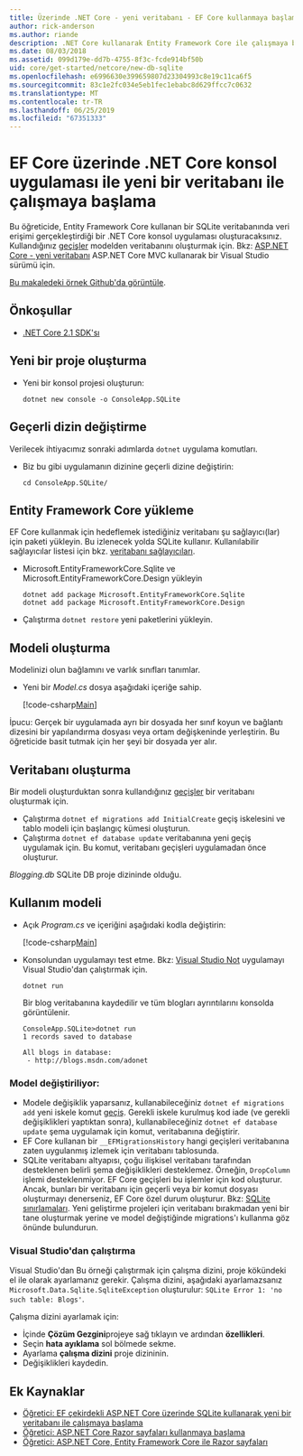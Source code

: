 ```yaml
---
title: Üzerinde .NET Core - yeni veritabanı - EF Core kullanmaya başlama
author: rick-anderson
ms.author: riande
description: .NET Core kullanarak Entity Framework Core ile çalışmaya başlama
ms.date: 08/03/2018
ms.assetid: 099d179e-dd7b-4755-8f3c-fcde914bf50b
uid: core/get-started/netcore/new-db-sqlite
ms.openlocfilehash: e6996630e399659807d23304993c8e19c11ca6f5
ms.sourcegitcommit: 83c1e2fc034e5eb1fec1ebabc8d629ffcc7c0632
ms.translationtype: MT
ms.contentlocale: tr-TR
ms.lasthandoff: 06/25/2019
ms.locfileid: "67351333"
---
```

# <a name="getting-started-with-ef-core-on-net-core-console-app-with-a-new-database"></a>EF Core üzerinde .NET Core konsol uygulaması ile yeni bir veritabanı ile çalışmaya başlama

Bu öğreticide, Entity Framework Core kullanan bir SQLite veritabanında veri erişimi gerçekleştirdiği bir .NET Core konsol uygulaması oluşturacaksınız. Kullandığınız [geçişler](xref:core/managing-schemas/migrations/index) modelden veritabanını oluşturmak için. Bkz: [ASP.NET Core - yeni veritabanı](xref:core/get-started/aspnetcore/new-db) ASP.NET Core MVC kullanarak bir Visual Studio sürümü için.

[Bu makaledeki örnek Github'da görüntüle](https://github.com/aspnet/EntityFramework.Docs/tree/master/samples/core/GetStarted/NetCore/ConsoleApp.SQLite).

## <a name="prerequisites"></a>Önkoşullar

* [.NET Core 2.1 SDK'sı](https://www.microsoft.com/net/core)

## <a name="create-a-new-project"></a>Yeni bir proje oluşturma

* Yeni bir konsol projesi oluşturun:

  ``` Console
  dotnet new console -o ConsoleApp.SQLite
  ```
## <a name="change-the-current-directory"></a>Geçerli dizin değiştirme

Verilecek ihtiyacımız sonraki adımlarda `dotnet` uygulama komutları.

* Biz bu gibi uygulamanın dizinine geçerli dizine değiştirin:

  ``` Console
  cd ConsoleApp.SQLite/
  ```
## <a name="install-entity-framework-core"></a>Entity Framework Core yükleme

EF Core kullanmak için hedeflemek istediğiniz veritabanı şu sağlayıcı(lar) için paketi yükleyin. Bu izlenecek yolda SQLite kullanır. Kullanılabilir sağlayıcılar listesi için bkz. [veritabanı sağlayıcıları](../../providers/index.md).

* Microsoft.EntityFrameworkCore.Sqlite ve Microsoft.EntityFrameworkCore.Design yükleyin

  ```Console
  dotnet add package Microsoft.EntityFrameworkCore.Sqlite
  dotnet add package Microsoft.EntityFrameworkCore.Design
  ```

* Çalıştırma `dotnet restore` yeni paketlerini yükleyin.

## <a name="create-the-model"></a>Modeli oluşturma

Modelinizi olun bağlamını ve varlık sınıfları tanımlar.

* Yeni bir *Model.cs* dosya aşağıdaki içeriğe sahip.

  [!code-csharp[Main](../../../../samples/core/GetStarted/NetCore/ConsoleApp.SQLite/Model.cs)]

İpucu: Gerçek bir uygulamada ayrı bir dosyada her sınıf koyun ve bağlantı dizesini bir yapılandırma dosyası veya ortam değişkeninde yerleştirin. Bu öğreticide basit tutmak için her şeyi bir dosyada yer alır.

## <a name="create-the-database"></a>Veritabanı oluşturma

Bir modeli oluşturduktan sonra kullandığınız [geçişler](xref:core/managing-schemas/migrations/index) bir veritabanı oluşturmak için.

* Çalıştırma `dotnet ef migrations add InitialCreate` geçiş iskelesini ve tablo modeli için başlangıç kümesi oluşturun.
* Çalıştırma `dotnet ef database update` veritabanına yeni geçiş uygulamak için. Bu komut, veritabanı geçişleri uygulamadan önce oluşturur.

*Blogging.db* SQLite DB proje dizininde olduğu.

## <a name="use-the-model"></a>Kullanım modeli

* Açık *Program.cs* ve içeriğini aşağıdaki kodla değiştirin:

  [!code-csharp[Main](../../../../samples/core/GetStarted/NetCore/ConsoleApp.SQLite/Program.cs)]

* Konsolundan uygulamayı test etme. Bkz: [Visual Studio Not](#vs) uygulamayı Visual Studio'dan çalıştırmak için.

  `dotnet run`

  Bir blog veritabanına kaydedilir ve tüm blogları ayrıntılarını konsolda görüntülenir.

  ```Console
  ConsoleApp.SQLite>dotnet run
  1 records saved to database

  All blogs in database:
   - http://blogs.msdn.com/adonet
  ```

### <a name="changing-the-model"></a>Model değiştiriliyor:

- Modele değişiklik yaparsanız, kullanabileceğiniz `dotnet ef migrations add` yeni iskele komut [geçiş](xref:core/managing-schemas/migrations/index). Gerekli iskele kurulmuş kod iade (ve gerekli değişiklikleri yaptıktan sonra), kullanabileceğiniz `dotnet ef database update` şema uygulamak için komut, veritabanına değiştirir.
- EF Core kullanan bir `__EFMigrationsHistory` hangi geçişleri veritabanına zaten uygulanmış izlemek için veritabanı tablosunda.
- SQLite veritabanı altyapısı, çoğu ilişkisel veritabanı tarafından desteklenen belirli şema değişiklikleri desteklemez. Örneğin, `DropColumn` işlemi desteklenmiyor. EF Core geçişleri bu işlemler için kod oluşturur. Ancak, bunları bir veritabanı için geçerli veya bir komut dosyası oluşturmayı denerseniz, EF Core özel durum oluşturur. Bkz: [SQLite sınırlamaları](../../providers/sqlite/limitations.md). Yeni geliştirme projeleri için veritabanı bırakmadan yeni bir tane oluşturmak yerine ve model değiştiğinde migrations'ı kullanma göz önünde bulundurun.

<a name="vs"></a>
### <a name="run-from-visual-studio"></a>Visual Studio'dan çalıştırma

Visual Studio'dan Bu örneği çalıştırmak için çalışma dizini, proje kökündeki el ile olarak ayarlamanız gerekir. Çalışma dizini, aşağıdaki ayarlamazsanız `Microsoft.Data.Sqlite.SqliteException` oluşturulur: `SQLite Error 1: 'no such table: Blogs'`.

Çalışma dizini ayarlamak için:

* İçinde **Çözüm Gezgini**projeye sağ tıklayın ve ardından **özellikleri**.
* Seçin **hata ayıklama** sol bölmede sekme.
* Ayarlama **çalışma dizini** proje dizininin.
* Değişiklikleri kaydedin.

## <a name="additional-resources"></a>Ek Kaynaklar

* [Öğretici: EF çekirdekli ASP.NET Core üzerinde SQLite kullanarak yeni bir veritabanı ile çalışmaya başlama](xref:core/get-started/aspnetcore/new-db)
* [Öğretici: ASP.NET Core Razor sayfaları kullanmaya başlama](https://docs.microsoft.com/aspnet/core/tutorials/razor-pages/razor-pages-start)
* [Öğretici: ASP.NET Core, Entity Framework Core ile Razor sayfaları](https://docs.microsoft.com/aspnet/core/data/ef-rp/intro)
